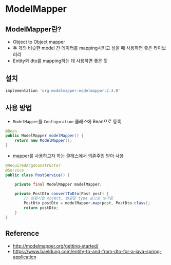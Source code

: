 # ModelMapper

## ModelMapper란?
* Object to Object mapper
* 두 개의 비슷한 model 간 데이터를 mapping시키고 싶을 때 사용하면 좋은 라이브러리
* Entity와 dto를 mapping하는 데 사용하면 좋은 듯

## 설치

```groovy
implementation 'org.modelmapper:modelmapper:2.3.0'
```

## 사용 방법

* `ModelMapper`를 `Configuration` 클래스에 Bean으로 등록
```java
@Bean
public ModelMapper modelMapper() {
    return new ModelMapper();
}
```

* mapper를 사용하고자 하는 클래스에서 의존주입 받아 사용
```java
@RequiredArgsConstructor
@Service
public class PostService() {

    private final ModelMapper modelMapper;

    private PostDto convertToDto(Post post) {
        // 변환시킬 object, 변환할 type 순으로 넣어줌
        PostDto postDto = modelMapper.map(post, PostDto.class);
        return postDto;
    }
}
```

## Reference
* <http://modelmapper.org/getting-started/>
* <https://www.baeldung.com/entity-to-and-from-dto-for-a-java-spring-application>
